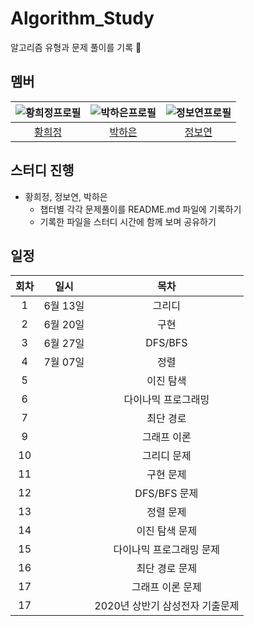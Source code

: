 # Algorithm_Study
알고리즘 유형과 문제 풀이를 기록 📝

## 멤버

|  ![황희정프로필](https://github.com/goatFE.png?size=100)  | ![박하은프로필](https://github.com/pullingoff.png?size=100) |    ![정보연프로필](https://github.com/boyeonJ.png?size=100)     |
|:---------------------------------------------------:|:-----------------------------------------------------:|:--------------------------------------------------:|
|          [황희정](https://github.com/goatFE)           |         [박하은](https://github.com/pullingoff)          |         [정보연](https://github.com/boyeonJ)          |                                                 |

## 스터디 진행

- 황희정, 정보연, 박하은
  - 챕터별 각각 문제풀이를 README.md 파일에 기록하기
  - 기록한 파일을 스터디 시간에 함께 보며 공유하기

## 일정

| 회차 |        일시        |   목차    | 
|:--:|:----------------:|:-------:|
| 1  | 6월 13일  |   그리디  |
| 2  | 6월 20일  |  구현   |
| 3  | 6월 27일  | DFS/BFS |
| 4  | 7월 07일  | 정렬 |
| 5  |   | 이진 탐색 |
| 6  |   | 다이나믹 프로그래밍 |
| 7  |   | 최단 경로 |
| 9  |  | 그래프 이론 |
| 10  |   | 그리디 문제 |
| 11  |   | 구현 문제 |
| 12  |   | DFS/BFS 문제 |
| 13  |   | 정렬 문제 |
| 14  |   | 이진 탐색 문제 |
| 15  |   | 다이나믹 프로그래밍 문제 |
| 16  |   | 최단 경로 문제 |
| 17  |   | 그래프 이론 문제 |
| 17  |   | 2020년 상반기 삼성전자 기출문제 |
